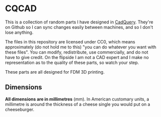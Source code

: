 # CQCAD

This is a collection of random parts I have designed in [CadQuery](https://github.com/CadQuery/cadquery). They're on Github so I can sync changes easily between machines, and so I don't lose anything.

The files in this repository are licensed under CC0, which means approximately (do not hold me to this) "you can do whatever you want with these files". You can modify, redistribute, use commercially, and do not have to give credit. On the flipside I am not a CAD expert and I make no representation as to the quality of these parts, so watch your step.

These parts are all designed for FDM 3D printing.

## Dimensions

**All dimensions are in millimetres** (mm). In American customary units, a millimetre is around the thickness of a cheese single you would put on a cheeseburger.
